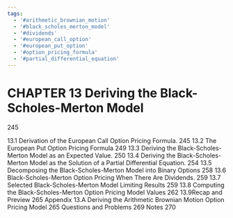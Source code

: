 ```yaml
---
tags:
  - '#arithmetic_brownian_motion'
  - '#black_scholes_merton_model'
  - '#dividends'
  - '#european_call_option'
  - '#european_put_option'
  - '#option_pricing_formula'
  - '#partial_differential_equation'
---
```

# CHAPTER 13 Deriving the Black-Scholes-Merton Model

245

13.1 Derivation of the European Call Option Pricing Formula. 245
13.2 The European Put Option Pricing Formula 249
13.3 Deriving the Black-Scholes-Merton Model as an Expected Value. 250
13.4 Deriving the Black-Scholes-Merton Model as the Solution of a
Partial Differential Equation. 254
13.5 Decomposing the Black-Scholes-Merton Model into Binary Options 258
13.6 Black-Scholes-Merton Option Pricing When There Are Dividends. 259
13.7 Selected Black-Scholes-Merton Model Limiting Results 259
13.8 Computing the Black-Scholes-Merton Option Pricing Model Values 262
13.9Recap and Preview 265
Appendix 13.A Deriving the Arithmetic Brownian Motion Option
Pricing Model 265
Questions and Problems 269
Notes 270
